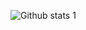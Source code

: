 ![Github stats 1](https://github-readme-stats.vercel.app/api?username=ibrahimardasen&show_icons=true&theme=gradient)
